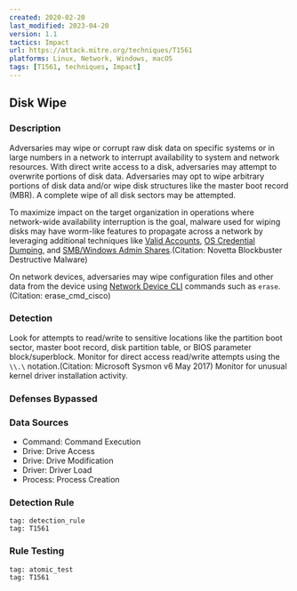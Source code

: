 ```yaml
---
created: 2020-02-20
last_modified: 2023-04-20
version: 1.1
tactics: Impact
url: https://attack.mitre.org/techniques/T1561
platforms: Linux, Network, Windows, macOS
tags: [T1561, techniques, Impact]
---
```


## Disk Wipe

### Description

Adversaries may wipe or corrupt raw disk data on specific systems or in large numbers in a network to interrupt availability to system and network resources. With direct write access to a disk, adversaries may attempt to overwrite portions of disk data. Adversaries may opt to wipe arbitrary portions of disk data and/or wipe disk structures like the master boot record (MBR). A complete wipe of all disk sectors may be attempted.

To maximize impact on the target organization in operations where network-wide availability interruption is the goal, malware used for wiping disks may have worm-like features to propagate across a network by leveraging additional techniques like [Valid Accounts](https://attack.mitre.org/techniques/T1078), [OS Credential Dumping](https://attack.mitre.org/techniques/T1003), and [SMB/Windows Admin Shares](https://attack.mitre.org/techniques/T1021/002).(Citation: Novetta Blockbuster Destructive Malware)

On network devices, adversaries may wipe configuration files and other data from the device using [Network Device CLI](https://attack.mitre.org/techniques/T1059/008) commands such as `erase`.(Citation: erase_cmd_cisco)

### Detection

Look for attempts to read/write to sensitive locations like the partition boot sector, master boot record, disk partition table, or BIOS parameter block/superblock. Monitor for direct access read/write attempts using the <code>\\\\.\\</code> notation.(Citation: Microsoft Sysmon v6 May 2017) Monitor for unusual kernel driver installation activity.

### Defenses Bypassed



### Data Sources

  - Command: Command Execution
  -  Drive: Drive Access
  -  Drive: Drive Modification
  -  Driver: Driver Load
  -  Process: Process Creation
### Detection Rule

```query
tag: detection_rule
tag: T1561
```

### Rule Testing

```query
tag: atomic_test
tag: T1561
```
